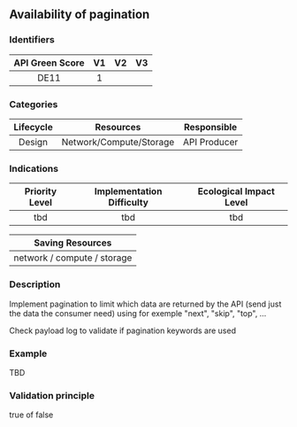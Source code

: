 ## Availability of pagination

### Identifiers

| API Green Score |  V1  |  V2  |  V3  |
|:-------:|:----:|:----:|:----:|
|   DE11   | 1  |   |      |

### Categories

| Lifecycle |  Resources  |  Responsible  |
|:---------:|:----:|:----:|
| Design | Network/Compute/Storage | API Producer |

### Indications

| Priority Level |      Implementation Difficulty      |  Ecological Impact Level   |
|:-------------------:|:-------------------------:|:---------------------:|
| tbd | tbd | tbd |

|Saving Resources                                           |
|:----------------------------------------------------------:|
|network / compute / storage    |

### Description

Implement pagination to limit which data are returned by the API (send just the data the consumer need) using for exemple "next", "skip", "top", …

Check payload log to validate if pagination keywords are used


### Example
TBD 

### Validation principle

true of false